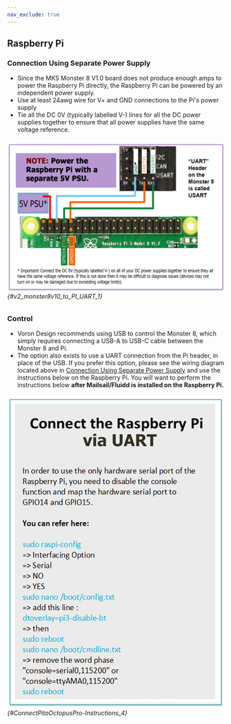 ```yaml
---
nav_exclude: true
---
```

## Raspberry Pi

### Connection Using Separate Power Supply
* Since the MKS Monster 8 V1.0 board does not produce enough amps to power the Raspberry Pi directly, the Raspberry Pi can be powered by an independent power supply.
* Use at least 24awg wire for V+ and GND connections to the Pi's power supply
* Tie all the DC 0V (typically labelled V-) lines for all the DC power supplies together to ensure that all power supplies have the same voltage reference.

###### ![](./images/v2_monster8v10_to_PI_UART.png) {#v2_monster8v10_to_PI_UART_1}

### Control

* Voron Design recommends using USB to control the Monster 8, which simply requires connecting a USB-A to USB-C cable between the Monster 8 and Pi.
* The option also exists to use a UART connection from the Pi header, in place of the USB.  If you prefer this option, please see the wiring diagram located above in [Connection Using Separate Power Supply](#connection-using-separate-power-supply) and use the instructions below on the Raspberry Pi.  You will want to perform the instructions below **after Mailsail/Fluidd is installed on the Raspberry Pi.**

###### ![](./images/ConnectPitoMCU-Instructions.png) {#ConnectPitoOctopusPro-Instructions_4}